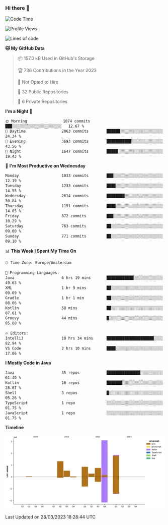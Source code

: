 ### Hi there 👋


<!--START_SECTION:waka-->
![Code Time](http://img.shields.io/badge/Code%20Time-3%2C108%20hrs%2025%20mins-blue)

![Profile Views](http://img.shields.io/badge/Profile%20Views-1-blue)

![Lines of code](https://img.shields.io/badge/From%20Hello%20World%20I%27ve%20Written-8.7%20million%20lines%20of%20code-blue)

**🐱 My GitHub Data** 

> 📦 157.0 kB Used in GitHub's Storage 
 > 
> 🏆 736 Contributions in the Year 2023
 > 
> 🚫 Not Opted to Hire
 > 
> 📜 32 Public Repositories 
 > 
> 🔑 6 Private Repositories 
 > 
**I'm a Night 🦉** 

```text
🌞 Morning                1074 commits        ███░░░░░░░░░░░░░░░░░░░░░░   12.67 % 
🌆 Daytime                2063 commits        ██████░░░░░░░░░░░░░░░░░░░   24.34 % 
🌃 Evening                3693 commits        ███████████░░░░░░░░░░░░░░   43.56 % 
🌙 Night                  1647 commits        █████░░░░░░░░░░░░░░░░░░░░   19.43 % 
```
📅 **I'm Most Productive on Wednesday** 

```text
Monday                   1033 commits        ███░░░░░░░░░░░░░░░░░░░░░░   12.19 % 
Tuesday                  1233 commits        ████░░░░░░░░░░░░░░░░░░░░░   14.55 % 
Wednesday                2614 commits        ████████░░░░░░░░░░░░░░░░░   30.84 % 
Thursday                 1191 commits        ████░░░░░░░░░░░░░░░░░░░░░   14.05 % 
Friday                   872 commits         ███░░░░░░░░░░░░░░░░░░░░░░   10.29 % 
Saturday                 763 commits         ██░░░░░░░░░░░░░░░░░░░░░░░   09.00 % 
Sunday                   771 commits         ██░░░░░░░░░░░░░░░░░░░░░░░   09.10 % 
```


📊 **This Week I Spent My Time On** 

```text
🕑︎ Time Zone: Europe/Amsterdam

💬 Programming Languages: 
Java                     6 hrs 19 mins       ████████████░░░░░░░░░░░░░   49.63 % 
XML                      1 hr 9 mins         ██░░░░░░░░░░░░░░░░░░░░░░░   09.09 % 
Gradle                   1 hr 1 min          ██░░░░░░░░░░░░░░░░░░░░░░░   08.06 % 
Kotlin                   58 mins             ██░░░░░░░░░░░░░░░░░░░░░░░   07.61 % 
Groovy                   44 mins             █░░░░░░░░░░░░░░░░░░░░░░░░   05.80 % 

🔥 Editors: 
IntelliJ                 10 hrs 34 mins      █████████████████████░░░░   82.94 % 
VS Code                  2 hrs 10 mins       ████░░░░░░░░░░░░░░░░░░░░░   17.06 % 
```

**I Mostly Code in Java** 

```text
Java                     35 repos            ███████████████░░░░░░░░░░   61.40 % 
Kotlin                   16 repos            ███████░░░░░░░░░░░░░░░░░░   28.07 % 
Shell                    3 repos             █░░░░░░░░░░░░░░░░░░░░░░░░   05.26 % 
TypeScript               1 repo              ░░░░░░░░░░░░░░░░░░░░░░░░░   01.75 % 
JavaScript               1 repo              ░░░░░░░░░░░░░░░░░░░░░░░░░   01.75 % 
```



**Timeline**

![Lines of Code chart](https://raw.githubusercontent.com/powercasgamer/powercasgamer/master/assets/bar_graph.png)


 Last Updated on 28/03/2023 18:28:44 UTC
<!--END_SECTION:waka-->
